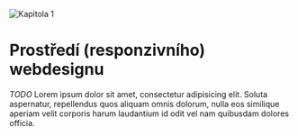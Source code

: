 ![Kapitola 1](dist/images/original/numbers/1.jpg)

# Prostředí (responzivního) webdesignu 

*TODO* Lorem ipsum dolor sit amet, consectetur adipisicing elit. Soluta aspernatur, repellendus quos aliquam omnis dolorum, nulla eos similique aperiam velit corporis harum laudantium id odit vel nam quibusdam dolores officia.

